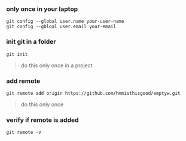 
### only once in your laptop 
```
git config --global user.name your-user-name
git config --gbloal user.email your-email
```
### init git in a folder
```
git init 
```
> do this only once in a project

### add remote 
```
git remote add origin https://github.com/hmmisthisgood/emptyw.git
```
> do this only once 


### verify if remote is added 
```
git remote -v 
```